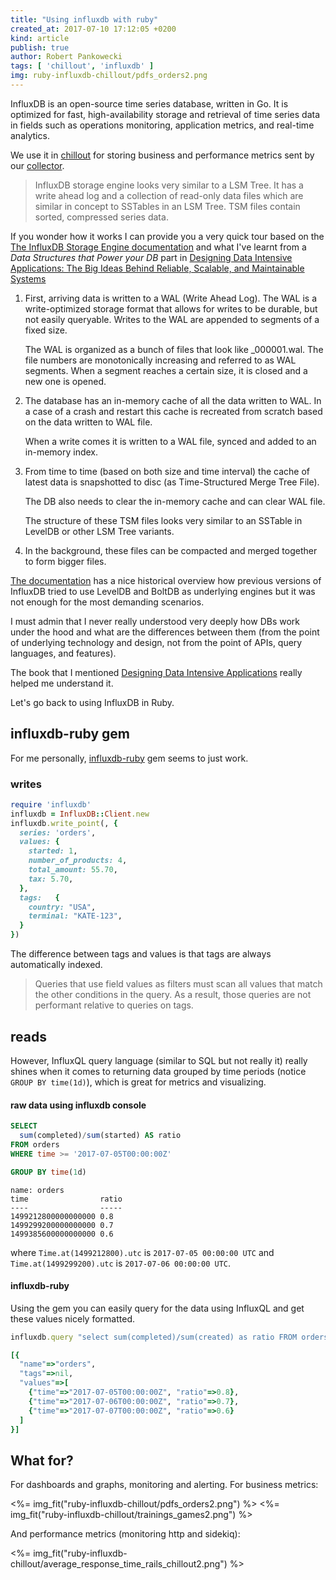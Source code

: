 ```yaml
---
title: "Using influxdb with ruby"
created_at: 2017-07-10 17:12:05 +0200
kind: article
publish: true
author: Robert Pankowecki
tags: [ 'chillout', 'influxdb' ]
img: ruby-influxdb-chillout/pdfs_orders2.png
---
```


InfluxDB is an open-source time series database, written in Go. It is optimized for fast, high-availability storage and retrieval of time series data in fields such as operations monitoring, application metrics, and real-time analytics.

We use it in [chillout](https://get.chillout.io) for storing business and performance metrics sent by our [collector](https://github.com/chilloutio/chillout).

<!-- more -->

> InfluxDB storage engine looks very similar to a LSM Tree. It has a write ahead log and a collection of read-only data files which are similar in concept to SSTables in an LSM Tree. TSM files contain sorted, compressed series data.

If you wonder how it works I can provide you a very quick tour based on the [The InfluxDB Storage Engine documentation](http://docs.influxdata.com/influxdb/v1.2/concepts/storage_engine/) and what I've learnt from a _Data Structures that Power your DB_ part in [Designing Data Intensive Applications: The Big Ideas Behind Reliable, Scalable, and Maintainable Systems](https://www.amazon.com/gp/product/1449373321/ref=as_li_tl?ie=UTF8&camp=1789&creative=9325&creativeASIN=1449373321&linkCode=as2&tag=arkency-20&linkId=2d9f6564fa4056f6f6966bf3400049b0)

1. First, arriving data is written to a WAL (Write Ahead Log). The WAL is a write-optimized storage format that allows for writes to be durable, but not easily queryable. Writes to the WAL are appended to segments of a fixed size.

    The WAL is organized as a bunch of files that look like \_000001.wal. The file numbers are monotonically increasing and referred to as WAL segments. When a segment reaches a certain size, it is closed and a new one is opened.

2. The database has an in-memory cache of all the data written to WAL. In a case of a crash and restart this cache is recreated from scratch based on the data written to WAL file.

    When a write comes it is written to a WAL file, synced and added to an in-memory index.

3. From time to time (based on both size and time interval) the cache of latest data is snapshotted to disc (as Time-Structured Merge Tree File).

    The DB also needs to clear the in-memory cache and can clear WAL file.

    The structure of these TSM files looks very similar to an SSTable in LevelDB or other LSM Tree variants.

4. In the background, these files can be compacted and merged together to form bigger files.

[The documentation](http://docs.influxdata.com/influxdb/v1.2/concepts/storage_engine/) has a nice historical overview how previous versions of InfluxDB tried to use LevelDB and BoltDB as underlying engines but it was not enough for the most demanding scenarios.

I must admin that I never really understood very deeply how DBs work under the hood and what are the differences between them (from the point of underlying technology and design, not from the point of APIs, query languages, and features).

The book that I mentioned [Designing Data Intensive Applications](https://www.amazon.com/gp/product/1449373321/ref=as_li_tl?ie=UTF8&camp=1789&creative=9325&creativeASIN=1449373321&linkCode=as2&tag=arkency-20&linkId=2d9f6564fa4056f6f6966bf3400049b0) really helped me understand it.

Let's go back to using InfluxDB in Ruby.

## influxdb-ruby gem

For me personally, [influxdb-ruby](https://github.com/influxdata/influxdb-ruby) gem seems to just work.

### writes

```ruby
require 'influxdb'
influxdb = InfluxDB::Client.new
influxdb.write_point(, {
  series: 'orders',
  values: {
    started: 1,
    number_of_products: 4,
    total_amount: 55.70,
    tax: 5.70,
  },
  tags:   {
    country: "USA",
    terminal: "KATE-123",
  }
})
```

The difference between tags and values is that tags are always automatically indexed.

> Queries that use field values as filters must scan all values that match the other conditions in the query. As a result, those queries are not performant relative to queries on tags.


## reads

However, InfluxQL query language (similar to SQL but not really it) really shines when it comes to returning data grouped by time periods (notice `GROUP BY time(1d)`), which is great for metrics and visualizing.

#### raw data using influxdb console

```sql
SELECT
  sum(completed)/sum(started) AS ratio
FROM orders
WHERE time >= '2017-07-05T00:00:00Z'

GROUP BY time(1d)
```

```
name: orders
time                ratio
----                -----
1499212800000000000 0.8
1499299200000000000 0.7
1499385600000000000 0.6
```

where `Time.at(1499212800).utc` is `2017-07-05 00:00:00 UTC` and
`Time.at(1499299200).utc` is `2017-07-06 00:00:00 UTC`.

#### influxdb-ruby

Using the gem you can easily query for the data using InfluxQL and get these values nicely formatted.

```ruby
influxdb.query "select sum(completed)/sum(created) as ratio FROM orders WHERE time >= '2017-07-05T00:00:00Z' group by time(1d)"

[{
  "name"=>"orders",
  "tags"=>nil,
  "values"=>[
    {"time"=>"2017-07-05T00:00:00Z", "ratio"=>0.8},
    {"time"=>"2017-07-06T00:00:00Z", "ratio"=>0.7},
    {"time"=>"2017-07-07T00:00:00Z", "ratio"=>0.6}
  ]
}]
```

## What for?

For dashboards and graphs, monitoring and alerting. For business metrics:

<%= img_fit("ruby-influxdb-chillout/pdfs_orders2.png") %>
<%= img_fit("ruby-influxdb-chillout/trainings_games2.png") %>

And performance metrics (monitoring http and sidekiq):

<%= img_fit("ruby-influxdb-chillout/average_response_time_rails_chillout2.png") %>
